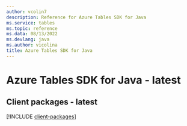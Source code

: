 ```yaml
---
author: vcolin7
description: Reference for Azure Tables SDK for Java
ms.service: tables
ms.topic: reference
ms.data: 08/13/2022
ms.devlang: java
ms.author: vicolina
title: Azure Tables SDK for Java
---
```

# Azure Tables SDK for Java - latest

## Client packages - latest
[!INCLUDE [client-packages](tables-client-index.md)]
